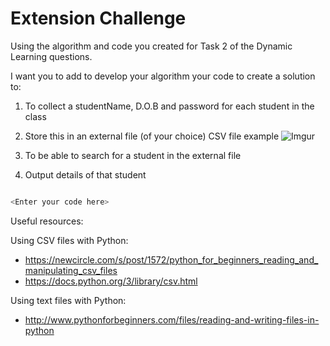 # Extension Challenge


Using the algorithm and code you created for Task 2 of the Dynamic Learning questions.

I want you to add to develop your algorithm your code to create a solution to:

 1. To collect a studentName, D.O.B and password for each student in the class 
 2. Store this in an external file (of your choice) 
CSV file example
![Imgur](http://i.imgur.com/1SEz5Cw.png)


 3. To be able to search for a student in the external file 
 4. Output details of that student


```python

<Enter your code here>
```







Useful resources:

Using CSV files with Python:

 - https://newcircle.com/s/post/1572/python_for_beginners_reading_and_manipulating_csv_files
 -    https://docs.python.org/3/library/csv.html

Using text files with Python:

 - http://www.pythonforbeginners.com/files/reading-and-writing-files-in-python

